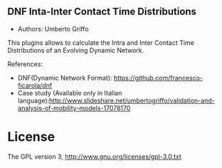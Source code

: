 ## DNF Inta-Inter Contact Time Distributions
* Authors: Umberto Griffo

This plugins allows to calculate the Intra and Inter Contact Time Distributions of an Evolving Dynamic Network.


References:
* DNF(Dynamic Network Format): https://github.com/francesco-ficarola/dnf
* Case study (Available only in Italian language):http://www.slideshare.net/umbertogriffo/validation-and-analysis-of-mobility-models-17078170

# License
The GPL version 3, http://www.gnu.org/licenses/gpl-3.0.txt
